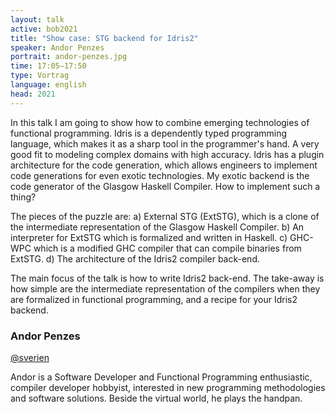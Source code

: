 ```yaml
---
layout: talk
active: bob2021
title: "Show case: STG backend for Idris2"
speaker: Andor Penzes
portrait: andor-penzes.jpg
time: 17:05–17:50
type: Vortrag
language: english
head: 2021
---
```


In this talk I am going to show how to combine emerging technologies
of functional programming.  Idris is a dependently typed programming
language, which makes it as a sharp tool in the programmer's hand. A
very good fit to modeling complex domains with high accuracy. Idris
has a plugin architecture for the code generation, which allows
engineers to implement code generations for even exotic technologies.
My exotic backend is the code generator of the Glasgow Haskell
Compiler. How to implement such a thing?

The pieces of the puzzle are: a) External STG (ExtSTG), which is a
clone of the intermediate representation of the Glasgow Haskell
Compiler. b) An interpreter for ExtSTG which is formalized and written
in Haskell. c) GHC-WPC which is a modified GHC compiler that can
compile binaries from ExtSTG. d) The architecture of the Idris2
compiler back-end.

The main focus of the talk is how to write Idris2 back-end. The
take-away is how simple are the intermediate representation of the
compilers when they are formalized in functional programming, and a
recipe for your Idris2 backend.

### Andor Penzes

[@sverien](https://twitter.com/sverien)

Andor is a Software Developer and Functional Programming enthusiastic,
compiler developer hobbyist, interested in new programming
methodologies and software solutions.  Beside the virtual world, he
plays the handpan.
